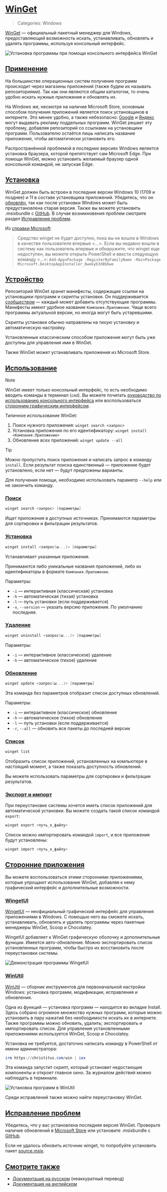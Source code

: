 # [WinGet](#winget)
> Categories: Windows

[WinGet](https://github.com/microsoft/winget-cli) — официальный пакетный
менеджер для Windows, предоставляющий возможность искать, устанавливать,
обновлять и удалять программы, используя консольный интерфейс.

![Установка программы при помощи консольного интерфейса WinGet](/media/winget.jpg)

## [Применение](#utilization)

На большинстве операционных систем получение программ происходит через магазины
приложений (также будем их называть репозиториями). Так как они являются общим
каталогом, то очень удобно искать нужные приложения и обновлять их.

На Windows же, несмотря на наличие Microsoft Store, основным способом получения
приложений является поиск установщиков в интернете. Это менее удобно, а также
небезопасно:
[Google](https://www.bleepingcomputer.com/news/security/google-ad-for-gimporg-served-info-stealing-malware-via-lookalike-site)
и [Яндекс](https://t.me/KoolTechTricks/131) могут выдавать рекламу поддельных
программ. WinGet решает эту проблему, добавляя репозиторий со ссылками на
установщики программ. Пользователю остаётся лишь написать название приложения,
чтобы автоматически установить его.

Распространённой проблемой в последних версиях Windows является установка
браузера, которой препятствует сам Microsoft Edge. При помощи WinGet, можно
установить желаемый браузер одной консольной командой, не запуская Edge.

## [Установка](#installation)

WinGet должен быть встроен в последние версии Windows 10 (1709 и позднее) и 11 в
составе установщика приложений. Убедитесь, что он
[обновлён](https://www.microsoft.com/p/app-installer/9nblggh4nns1),
так как после установки Windows может быть предустановлена старая версия. Также
вы можете установить .msixbundle с
[GitHub](https://github.com/microsoft/winget-cli/releases/latest). В случае
возникновения проблем смотрите раздел [Исправление проблем](#troubleshooting).

Из [справки Microsoft](https://learn.microsoft.com/ru-ru/windows/package-manager/winget/#install-winget):

> Средство winget не будет доступно, пока вы не вошли в Windows в качестве
пользователя впервые <...>. Если вы недавно вошли в систему как пользователь
впервые и обнаружите, что winget еще недоступен, вы можете открыть PowerShell и
ввести следующую команду <...>:
`Add-AppxPackage -RegisterByFamilyName -MainPackage Microsoft.DesktopAppInstaller_8wekyb3d8bbwe`

## [Устройство](#how-it-works)

Репозиторий WinGet хранит манифесты, содержащие ссылки на установщики программ и
скрипты установки. Он поддерживается
[сообществом](https://github.com/microsoft/winget-pkgs) — каждый может добавить
отсутствующие программы. Манифесты имеют удобное название `Компания.Приложение`.
Чаще всего программы актуальной версии, но иногда могут быть устаревшими.

Скрипты установки обычно направлены на тихую установку и автоматическую
настройку.

Установленные классическим способом приложения могут быть уже доступны для
управления ими в WinGet.

Также WinGet может устанавливать приложения из Microsoft Store.

## [Использование](#usage)

> [!note]
> WinGet имеет только консольный интерфейс, то есть необходимо вводить команды в
терминал (`cmd`). Вы можете почитать
[руководство по использованию консольного интерфейса](/wiki/cli) или
воспользоваться [сторонним графическим интерфейсом](#third-party-apps).

Типичное использование WinGet:

1. Поиск нужного приложения: `winget search <запрос>`
2. Установка приложения по его идентификатору:
`winget install <Компания.Приложение>`
3. Обновление всех приложений: `winget update --all`

> [!tip]
> Можно пропустить поиск приложения и написать запрос в команду `install`. Если
результат поиска единственный — приложение будет установлено, если нет — будут
предложены варианты.

Для получения помощи, необходимо использовать параметр `--help` или не закончить
команду.

### [Поиск](#search)

```powershell
winget search <запрос> [параметры]
```

Ищет приложения в доступных источниках. Принимаются параметры для сортировки
и фильтрации результатов.

### [Установка](#install)

```powershell
winget install <запрос(ы...)> [параметры]
```

Устанавливает указанные приложения.

Принимаются либо уникальные названия приложений, либо их идентификаторы в
формате `Компания.Приложение`.

Параметры:

- `-i` — интерактивная (классическая) установка
- `-h` — автоматическая (тихая) установка
- `-l` — путь установки (если поддерживается)
- `-v`, `--version` — указать версию приложения. По умолчанию последняя.

### [Удаление](#uninstall)

```powershell
winget uninstall <запрос(ы...)> [параметры]
```

Параметры:

- `-i` — интерактивное (классическое) удаление
- `-h` — автоматическое (тихое) удаление

### [Обновление](#update)

```powershell
winget update <запрос(ы...)> [параметры]
```

Эта команда без параметров отобразит список доступных обновлений.

Параметры:

- `-i` — интерактивное (классическое) обновление
- `-h` — автоматическое (тихое) обновление
- `-l` — путь установки (если поддерживается)
- `-r`, `--all` — обновить все пакеты до последней версии

### [Список](#list)

```powershell
winget list
```

Отобразить список приложений, установленных на компьютере в настоящий момент, а
также показать доступность обновлений.

Вы можете использовать параметры для сортировки и фильтрации результатов.

### [Экспорт и импорт](#export-and-import)

При переустановке системы хочется иметь список приложений для автоматической
установки. Вы можете создать такой список командой `export`:

```powershell
winget export <путь_к_файлу>
```

Список можно импортировать командой `import`, и все приложения будут
установлены:

```powershell
winget import <путь_к_файлу>
```

## [Сторонние приложения](#third-party-apps)

Вы можете воспользоваться этими сторонними приложениями, которые упрощают
использование WinGet, добавляя к нему графический интерфейс и дополнительные
возможности.

### [WingetUI](#wingetui)

[WingetUI](https://www.marticliment.com/wingetui) — неофициальный графический
интерфейс для управления приложениями в Windows. С помощью него вы сможете
искать, устанавливать, обновлять и удалять программы через пакетные менеджеры
WinGet, Scoop и Chocolatey.

WingetUI добавляет к WinGet графическую оболочку и дополнительные функции.
Имеется авто-обновление. Можно экспортировать список установленных программ,
чтобы быстро их восстановить после переустановки системы.

![Демонстрация программы WingetUI](/media/winget_ui.jpg)

### [WinUtil](#winutil)

[WinUtil](https://github.com/ChrisTitusTech/winutil) — сборник инструментов для
первоначальной настройки Windows: установка программ, модификации, исправления и
обновления.

Одна из функций — установка программ — находится во вкладке Install. Здесь
собрано огромное множество нужных программ, которые можно установить в пару
нажатий без необходимости искать их в интернете. Также программы можно обновить,
удалить; экспортировать и импортировать список. Для управления установленными
приложениями используется WinGet, Scoop и Chocolatey.

Установка не требуется, достаточно написать команду в PowerShell от имени
администратора:

```powershell
irm https://christitus.com/win | iex
```

Эта команда запустит скрипт, который установит недостающие компоненты и откроет
главное окно. За журналом действий можно наблюдать в терминале.

![Установка программ в WinUtil](/media/winget_winutil.webp)

Среди исправлений также можно найти переустановку WinGet.

## [Исправление проблем](#troubleshooting)

Убедитесь, что у вас установлена последняя версия WinGet. Проверьте наличие
обновлений в
[Microsoft Store](https://www.microsoft.com/p/app-installer/9nblggh4nns1) или
установите .msixbundle с
[GitHub](https://github.com/microsoft/winget-cli/releases/latest).

Если не удалось обновить источник winget, то попробуйте установить пакет
[source.msix](https://winget.azureedge.net/cache/source.msix).

## [Смотрите также](#see-also)

- [Документация на русском](https://learn.microsoft.com/ru-ru/windows/package-manager/winget)
(неаккуратный перевод)
- [Документация на английском](https://learn.microsoft.com/en-us/windows/package-manager/winget)
